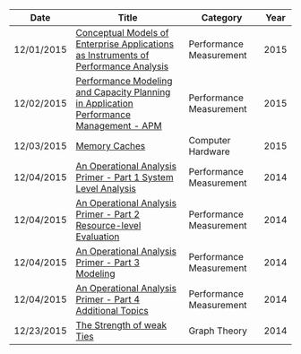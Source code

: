 | Date       | Title         | Category  | Year  |
| ---------- |---------------| ----------|-------|
| 12/01/2015 | [Conceptual Models of Enterprise Applications as Instruments of Performance Analysis](http://www.cmg.org/publications/measureit/2015-2/measureit-issue-15-1/conceptual-models-enterprise-applications-instruments-performance-analysis/) | Performance Measurement| 2015
| 12/02/2015 | [Performance Modeling and Capacity Planning in Application Performance Management - APM ](http://www.cmg.org/publications/measureit/2015-2/measureit-issue-15-2/performance-modeling-capacity-planning-application-performance-management-apm/) | Performance Measurement | 2015
| 12/03/2015 | [Memory Caches ](http://www.cmg.org/publications/measureit/2015-2/measureit-issue-15-3/memory-caches/) | Computer Hardware | 2015
| 12/04/2015 | [An Operational Analysis Primer - Part 1 System Level Analysis](http://www.cmg.org/wp-content/uploads/2014/04/Operations_Analysis_-primer-part-1_Wilson.pdf) | Performance Measurement | 2014
| 12/04/2015 | [An Operational Analysis Primer - Part 2 Resource-level Evaluation ](http://www.cmg.org/publications/measureit/2014-2/measureit-14-3/operational-analysis-primer-part-2-resource-level-evaluation/) | Performance Measurement | 2014
| 12/04/2015 | [An Operational Analysis Primer - Part 3 Modeling ](http://www.cmg.org/publications/measureit/2014-2/measureit-issue-4-2014/operational-analysis-primer-part-3-modeling/) | Performance Measurement | 2014
| 12/04/2015 | [An Operational Analysis Primer - Part 4 Additional Topics ](http://www.cmg.org/publications/measureit/2014-2/measureit-issue-14-5/operational-analysis-primer-part-4-additional-topics/) | Performance Measurement | 2014
| 12/23/2015 | [The Strength of weak Ties ](https://sociology.stanford.edu/sites/default/files/publications/the_strength_of_weak_ties_and_exch_w-gans.pdf) | Graph Theory | 2014
